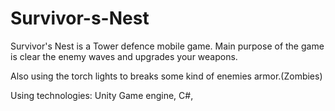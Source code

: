 # Survivor-s-Nest

Survivor's Nest is a Tower defence mobile game. Main purpose of the game is clear the enemy waves and upgrades your weapons. 

Also using the torch lights to breaks some kind of enemies armor.(Zombies)

Using technologies: Unity Game engine, C#,  

